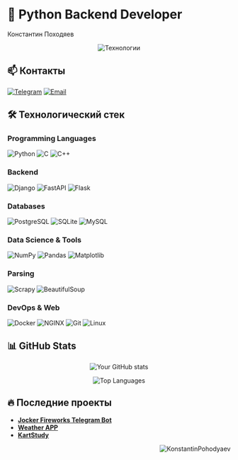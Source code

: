# 🚀 Python Backend Developer  
Константин Походяев

<p align="center">
  <img src="https://readme-typing-svg.demolab.com?font=Fira+Code&pause=1000&color=5D8AA8&width=435&lines=Python+Django+FastAPI+Flask;PostgreSQL+MySQL+SQLite3;Docker+Linux+NGINX;NumPy+Pandas+Matplotlib" alt="Технологии" />
</p>

## 📫 Контакты

[![Telegram](https://img.shields.io/badge/-Telegram-2CA5E0?style=flat-square&logo=telegram&logoColor=white)](https://t.me/kspohodyanev)
[![Email](https://img.shields.io/badge/-Email-D14836?style=flat-square&logo=gmail&logoColor=white)](mailto:konstantinpohodyaev@yandex.ru)

## 🛠 Технологический стек

### **Programming Languages**
![Python](https://img.shields.io/badge/-Python-3776AB?style=flat-square&logo=python&logoColor=white)
![C](https://img.shields.io/badge/-C-A8B9CC?style=flat-square&logo=c&logoColor=black)
![C++](https://img.shields.io/badge/-C++-00599C?style=flat-square&logo=c%2B%2B&logoColor=white)

### **Backend**
![Django](https://img.shields.io/badge/-Django-092E20?style=flat-square&logo=django&logoColor=white)
![FastAPI](https://img.shields.io/badge/-FastAPI-009688?style=flat-square&logo=fastapi&logoColor=white)
![Flask](https://img.shields.io/badge/-Flask-000000?style=flat-square&logo=flask&logoColor=white)

### **Databases**
![PostgreSQL](https://img.shields.io/badge/-PostgreSQL-336791?style=flat-square&logo=postgresql&logoColor=white)
![SQLite](https://img.shields.io/badge/-SQLite-003B57?style=flat-square&logo=sqlite&logoColor=white)
![MySQL](https://img.shields.io/badge/-MySQL-4479A1?style=flat-square&logo=mysql&logoColor=white)

### **Data Science & Tools**
![NumPy](https://img.shields.io/badge/-NumPy-013243?style=flat-square&logo=numpy&logoColor=white)
![Pandas](https://img.shields.io/badge/-Pandas-150458?style=flat-square&logo=pandas&logoColor=white)
![Matplotlib](https://img.shields.io/badge/-Matplotlib-11557c?style=flat-square&logo=matplotlib&logoColor=white)

### **Parsing**
![Scrapy](https://img.shields.io/badge/-Scrapy-44A83C?style=flat-square&logo=scrapy&logoColor=white)
![BeautifulSoup](https://img.shields.io/badge/-BeautifulSoup-3a7ab8?style=flat-square&logo=python&logoColor=white)

### **DevOps & Web**
![Docker](https://img.shields.io/badge/-Docker-2496ED?style=flat-square&logo=docker&logoColor=white)
![NGINX](https://img.shields.io/badge/-NGINX-009639?style=flat-square&logo=nginx&logoColor=white)
![Git](https://img.shields.io/badge/-Git-F05032?style=flat-square&logo=git&logoColor=white)
![Linux](https://img.shields.io/badge/-Linux-FCC624?style=flat-square&logo=linux&logoColor=black)

## 📊 GitHub Stats

<div align="center">
  
  ![Your GitHub stats](https://github-readme-stats.vercel.app/api?username=KonstantinPohodyaev&show_icons=true&theme=radical)
  
  ![Top Languages](https://github-readme-stats.vercel.app/api/top-langs/?username=KonstantinPohodyaev&layout=compact&theme=radical)
  
</div>

## 🔥 Последние проекты

- **[Jocker Fireworks Telegram Bot](https://github.com/Studio-Yandex-Practicum/joker_fireworks_team2)**
- **[Weather APP](https://github.com/KonstantinPohodyaev/weather_app)**
- **[KartStudy](https://github.com/KonstantinPohodyaev/virtual_teacher)**

<p align="right">
  <img src="https://komarev.com/ghpvc/?username=KonstantinPohodyaev&label=Profile%20views&color=0e75b6&style=flat" alt="KonstantinPohodyaev" />
</p>
